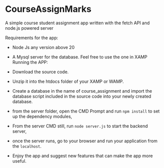 # CourseAssignMarks

A simple course student assignment app written with the fetch API and node.js powered server

Requirements for the app:

- Node Js any version above 20
- A Mysql server for the database. Feel free to use the one in XAMP
Running the APP:

- Download the source code.

- Unzip it into the htdocs folder of your XAMP or WAMP.

- Create a database in the name of course_assignment and import the database script included in the source code into your newly created database.

- from the server folder, open the CMD Prompt and run `npm install` to set up the dependency modules,

- From the server CMD still, run `node server.js` to start the backend server,

- once the server runs, go to your browser and run your application from the `localhost`.

- Enjoy the app and suggest new features that can make the app more useful.

